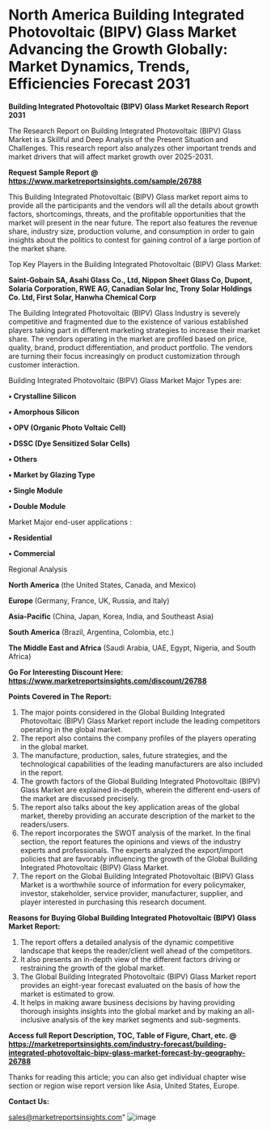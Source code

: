 # North America Building Integrated Photovoltaic (BIPV) Glass Market Advancing the Growth Globally: Market Dynamics, Trends, Efficiencies Forecast 2031

<strong>Building Integrated Photovoltaic (BIPV) Glass Market Research Report 2031</strong>

The Research Report on Building Integrated Photovoltaic (BIPV) Glass Market is a Skillful and Deep Analysis of the Present Situation and Challenges. This research report also analyzes other important trends and market drivers that will affect market growth over 2025-2031.

<strong>Request Sample Report @ <a href=https://www.marketreportsinsights.com/sample/26788>https://www.marketreportsinsights.com/sample/26788</a></strong>

This Building Integrated Photovoltaic (BIPV) Glass market report aims to provide all the participants and the vendors will all the details about growth factors, shortcomings, threats, and the profitable opportunities that the market will present in the near future. The report also features the revenue share, industry size, production volume, and consumption in order to gain insights about the politics to contest for gaining control of a large portion of the market share.

Top Key Players in the Building Integrated Photovoltaic (BIPV) Glass Market:

<strong>Saint-Gobain SA, Asahi Glass Co., Ltd, Nippon Sheet Glass Co, Dupont, Solaria Corporation, RWE AG, Canadian Solar Inc, Trony Solar Holdings Co. Ltd, First Solar, Hanwha Chemical Corp</strong>

The Building Integrated Photovoltaic (BIPV) Glass Industry is severely competitive and fragmented due to the existence of various established players taking part in different marketing strategies to increase their market share. The vendors operating in the market are profiled based on price, quality, brand, product differentiation, and product portfolio. The vendors are turning their focus increasingly on product customization through customer interaction.

Building Integrated Photovoltaic (BIPV) Glass Market Major Types are:

<strong>• Crystalline Silicon

• Amorphous Silicon

• OPV (Organic Photo Voltaic Cell)

• DSSC (Dye Sensitized Solar Cells)

• Others

• Market by Glazing Type

• Single Module

• Double Module</strong>

Market Major end-user applications :

<strong>• Residential

• Commercial</strong>

Regional Analysis

</u><strong><b>North America</b></strong> (the United States, Canada, and Mexico)

<strong><b>Europe </b></strong>(Germany, France, UK, Russia, and Italy)

<strong><b>Asia-Pacific</b></strong> (China, Japan, Korea, India, and Southeast Asia)

<strong><b>South America</b></strong> (Brazil, Argentina, Colombia, etc.)

<strong><b>The Middle East and Africa</b></strong> (Saudi Arabia, UAE, Egypt, Nigeria, and South Africa)

<strong>Go For Interesting Discount Here: <a href=https://www.marketreportsinsights.com/discount/26788>https://www.marketreportsinsights.com/discount/26788</a></strong>

<strong>Points Covered in The Report:</strong>
<ol>
  <li>The major points considered in the Global Building Integrated Photovoltaic (BIPV) Glass Market report include the leading competitors operating in the global market.</li>
  <li>The report also contains the company profiles of the players operating in the global market.</li>
  <li>The manufacture, production, sales, future strategies, and the technological capabilities of the leading manufacturers are also included in the report.</li>
  <li>The growth factors of the Global Building Integrated Photovoltaic (BIPV) Glass Market are explained in-depth, wherein the different end-users of the market are discussed precisely.</li>
  <li>The report also talks about the key application areas of the global market, thereby providing an accurate description of the market to the readers/users.</li>
  <li>The report incorporates the SWOT analysis of the market. In the final section, the report features the opinions and views of the industry experts and professionals. The experts analyzed the export/import policies that are favorably influencing the growth of the Global Building Integrated Photovoltaic (BIPV) Glass Market.</li>
  <li>The report on the Global Building Integrated Photovoltaic (BIPV) Glass Market is a worthwhile source of information for every policymaker, investor, stakeholder, service provider, manufacturer, supplier, and player interested in purchasing this research document.</li>
</ol>
<strong>Reasons for Buying Global Building Integrated Photovoltaic (BIPV) Glass Market Report:</strong>

<ol>
  <li>The report offers a detailed analysis of the dynamic competitive landscape that keeps the reader/client well ahead of the competitors.</li>
  <li>It also presents an in-depth view of the different factors driving or restraining the growth of the global market.</li>
  <li>The Global Building Integrated Photovoltaic (BIPV) Glass Market report provides an eight-year forecast evaluated on the basis of how the market is estimated to grow.</li>
  <li>It helps in making aware business decisions by having providing thorough insights insights into the global market and by making an all-inclusive analysis of the key market segments and sub-segments.</li>
</ol>
<strong>Access full Report Description, TOC, Table of Figure, Chart, etc. @ <a href=https://marketreportsinsights.com/industry-forecast/building-integrated-photovoltaic-bipv-glass-market-forecast-by-geography-26788>https://marketreportsinsights.com/industry-forecast/building-integrated-photovoltaic-bipv-glass-market-forecast-by-geography-26788</a></strong>


Thanks for reading this article; you can also get individual chapter wise section or region wise report version like Asia, United States, Europe.

<strong>Contact Us:</strong>

sales@marketreportsinsights.com"
![image](https://github.com/user-attachments/assets/bbc0ea2f-63d9-45ba-ab72-05ec7410deb7)
